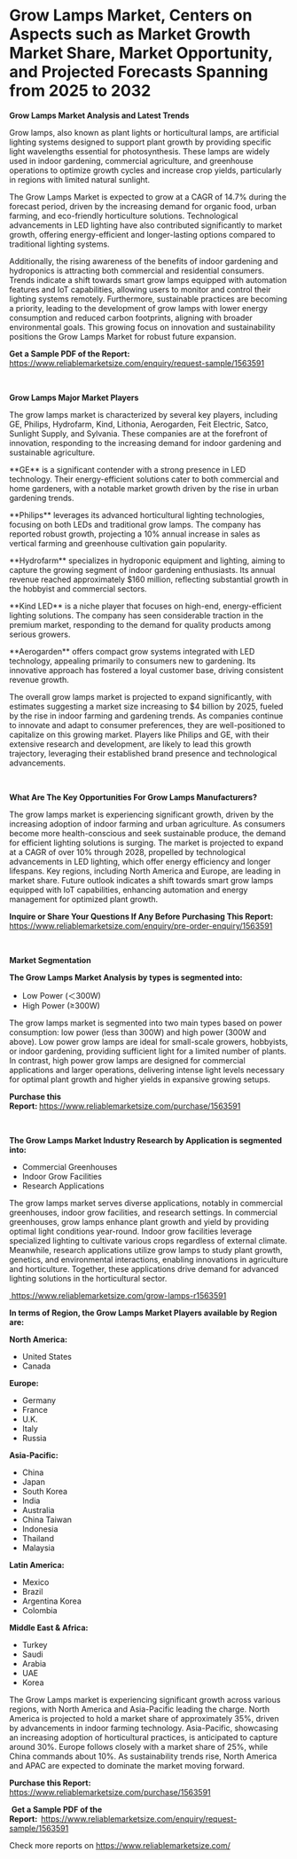 <p><h1>Grow Lamps Market, Centers on Aspects such as Market Growth Market Share, Market Opportunity, and Projected Forecasts Spanning from 2025 to 2032</h1></p><p><strong>Grow Lamps Market Analysis and Latest Trends</strong></p>
<p><p>Grow lamps, also known as plant lights or horticultural lamps, are artificial lighting systems designed to support plant growth by providing specific light wavelengths essential for photosynthesis. These lamps are widely used in indoor gardening, commercial agriculture, and greenhouse operations to optimize growth cycles and increase crop yields, particularly in regions with limited natural sunlight.</p><p>The Grow Lamps Market is expected to grow at a CAGR of 14.7% during the forecast period, driven by the increasing demand for organic food, urban farming, and eco-friendly horticulture solutions. Technological advancements in LED lighting have also contributed significantly to market growth, offering energy-efficient and longer-lasting options compared to traditional lighting systems. </p><p>Additionally, the rising awareness of the benefits of indoor gardening and hydroponics is attracting both commercial and residential consumers. Trends indicate a shift towards smart grow lamps equipped with automation features and IoT capabilities, allowing users to monitor and control their lighting systems remotely. Furthermore, sustainable practices are becoming a priority, leading to the development of grow lamps with lower energy consumption and reduced carbon footprints, aligning with broader environmental goals. This growing focus on innovation and sustainability positions the Grow Lamps Market for robust future expansion.</p></p>
<p><strong>Get a Sample PDF of the Report:&nbsp;</strong> <a href="https://www.reliablemarketsize.com/enquiry/request-sample/1563591?utm_campaign=1901&utm_medium=2&utm_source=Github&utm_content=ia&utm_term=23022025&utm_id=grow-lamps">https://www.reliablemarketsize.com/enquiry/request-sample/1563591</a></p>
<p>&nbsp;</p>
<p><strong>Grow Lamps Major Market Players</strong></p>
<p><p>The grow lamps market is characterized by several key players, including GE, Philips, Hydrofarm, Kind, Lithonia, Aerogarden, Feit Electric, Satco, Sunlight Supply, and Sylvania. These companies are at the forefront of innovation, responding to the increasing demand for indoor gardening and sustainable agriculture.</p><p>**GE** is a significant contender with a strong presence in LED technology. Their energy-efficient solutions cater to both commercial and home gardeners, with a notable market growth driven by the rise in urban gardening trends.</p><p>**Philips** leverages its advanced horticultural lighting technologies, focusing on both LEDs and traditional grow lamps. The company has reported robust growth, projecting a 10% annual increase in sales as vertical farming and greenhouse cultivation gain popularity.</p><p>**Hydrofarm** specializes in hydroponic equipment and lighting, aiming to capture the growing segment of indoor gardening enthusiasts. Its annual revenue reached approximately $160 million, reflecting substantial growth in the hobbyist and commercial sectors.</p><p>**Kind LED** is a niche player that focuses on high-end, energy-efficient lighting solutions. The company has seen considerable traction in the premium market, responding to the demand for quality products among serious growers.</p><p>**Aerogarden** offers compact grow systems integrated with LED technology, appealing primarily to consumers new to gardening. Its innovative approach has fostered a loyal customer base, driving consistent revenue growth.</p><p>The overall grow lamps market is projected to expand significantly, with estimates suggesting a market size increasing to $4 billion by 2025, fueled by the rise in indoor farming and gardening trends. As companies continue to innovate and adapt to consumer preferences, they are well-positioned to capitalize on this growing market. Players like Philips and GE, with their extensive research and development, are likely to lead this growth trajectory, leveraging their established brand presence and technological advancements.</p></p>
<p>&nbsp;</p>
<p><strong>What Are The Key Opportunities For Grow Lamps Manufacturers?</strong></p>
<p><p>The grow lamps market is experiencing significant growth, driven by the increasing adoption of indoor farming and urban agriculture. As consumers become more health-conscious and seek sustainable produce, the demand for efficient lighting solutions is surging. The market is projected to expand at a CAGR of over 10% through 2028, propelled by technological advancements in LED lighting, which offer energy efficiency and longer lifespans. Key regions, including North America and Europe, are leading in market share. Future outlook indicates a shift towards smart grow lamps equipped with IoT capabilities, enhancing automation and energy management for optimized plant growth.</p></p>
<p><strong>Inquire or Share Your Questions If Any Before Purchasing This Report:</strong> <a href="https://www.reliablemarketsize.com/enquiry/pre-order-enquiry/1563591?utm_campaign=1901&utm_medium=2&utm_source=Github&utm_content=ia&utm_term=23022025&utm_id=grow-lamps">https://www.reliablemarketsize.com/enquiry/pre-order-enquiry/1563591</a></p>
<p>&nbsp;</p>
<p><strong>Market Segmentation</strong></p>
<p><strong>The Grow Lamps Market Analysis by types is segmented into:</strong></p>
<p><ul><li>Low Power (＜300W)</li><li>High Power (≥300W)</li></ul></p>
<p><p>The grow lamps market is segmented into two main types based on power consumption: low power (less than 300W) and high power (300W and above). Low power grow lamps are ideal for small-scale growers, hobbyists, or indoor gardening, providing sufficient light for a limited number of plants. In contrast, high power grow lamps are designed for commercial applications and larger operations, delivering intense light levels necessary for optimal plant growth and higher yields in expansive growing setups.</p></p>
<p><strong>Purchase this Report:&nbsp;</strong><a href="https://www.reliablemarketsize.com/purchase/1563591?utm_campaign=1901&utm_medium=2&utm_source=Github&utm_content=ia&utm_term=23022025&utm_id=grow-lamps">https://www.reliablemarketsize.com/purchase/1563591</a></p>
<p>&nbsp;</p>
<p><strong>The Grow Lamps Market Industry Research by Application is segmented into:</strong></p>
<p><ul><li>Commercial Greenhouses</li><li>Indoor Grow Facilities</li><li>Research Applications</li></ul></p>
<p><p>The grow lamps market serves diverse applications, notably in commercial greenhouses, indoor grow facilities, and research settings. In commercial greenhouses, grow lamps enhance plant growth and yield by providing optimal light conditions year-round. Indoor grow facilities leverage specialized lighting to cultivate various crops regardless of external climate. Meanwhile, research applications utilize grow lamps to study plant growth, genetics, and environmental interactions, enabling innovations in agriculture and horticulture. Together, these applications drive demand for advanced lighting solutions in the horticultural sector.</p></p>
<p><a href="https://www.reliablemarketsize.com/grow-lamps-r1563591?utm_campaign=1901&utm_medium=2&utm_source=Github&utm_content=ia&utm_term=23022025&utm_id=grow-lamps">&nbsp;https://www.reliablemarketsize.com/grow-lamps-r1563591</a></p>
<p><strong>In terms of Region, the Grow Lamps Market Players available by Region are:</strong></p>
<p>
    <p> <strong> North America: </strong>
        <ul>
            <li>United States</li>
            <li>Canada</li>
        </ul>
        </p> 
    <p> <strong> Europe: </strong>
        <ul>
            <li>Germany</li>
            <li>France</li>
            <li>U.K.</li>
            <li>Italy</li>
            <li>Russia</li>
        </ul>
        </p> 
    <p> <strong> Asia-Pacific: </strong>
        <ul>
            <li>China</li>
            <li>Japan</li>
            <li>South Korea</li>
            <li>India</li>
            <li>Australia</li>
            <li>China Taiwan</li>
            <li>Indonesia</li>
            <li>Thailand</li>
            <li>Malaysia</li>
        </ul>
        </p> 
    <p> <strong> Latin America: </strong>
        <ul>
            <li>Mexico</li>
            <li>Brazil</li>
            <li>Argentina Korea</li>
            <li>Colombia</li>
        </ul>
        </p> 
    <p> <strong> Middle East & Africa: </strong>
        <ul>
            <li>Turkey</li>
            <li>Saudi</li>
            <li>Arabia</li>
            <li>UAE</li>
            <li>Korea</li>
        </ul>
    </p>
    </p>
<p><p>The Grow Lamps market is experiencing significant growth across various regions, with North America and Asia-Pacific leading the charge. North America is projected to hold a market share of approximately 35%, driven by advancements in indoor farming technology. Asia-Pacific, showcasing an increasing adoption of horticultural practices, is anticipated to capture around 30%. Europe follows closely with a market share of 25%, while China commands about 10%. As sustainability trends rise, North America and APAC are expected to dominate the market moving forward.</p></p>
<p><strong>Purchase this Report: </strong><a href="https://www.reliablemarketsize.com/purchase/1563591?utm_campaign=1901&utm_medium=2&utm_source=Github&utm_content=ia&utm_term=23022025&utm_id=grow-lamps">https://www.reliablemarketsize.com/purchase/1563591</a></p>
<p>&nbsp;<strong>Get a Sample PDF of the Report:&nbsp;&nbsp;</strong><a href="https://www.reliablemarketsize.com/enquiry/request-sample/1563591?utm_campaign=1901&utm_medium=2&utm_source=Github&utm_content=ia&utm_term=23022025&utm_id=grow-lamps">https://www.reliablemarketsize.com/enquiry/request-sample/1563591</a></p>
<p><strong></strong></p>
<p>Check more reports on <a href="https://www.reliablemarketsize.com/?utm_campaign=1901&utm_medium=2&utm_source=Github&utm_content=ia&utm_term=23022025&utm_id=grow-lamps">https://www.reliablemarketsize.com/</a></p>